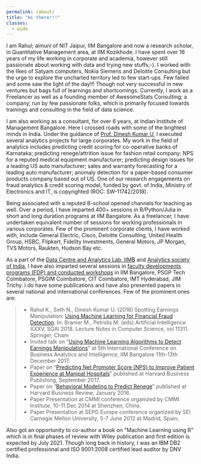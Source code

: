 ```yaml
---
permalink: /about/
title: "Hi there!!!"
classes:
  - wide
---
```


I am Rahul; almuni of NIT Jaipur, IIM Bangalore and now a research scholar, in Quantitative Management area, at IIM Kozikhode. I have spent over 16 years of my life working in corporate and academia, however still passionate about working with data and trying new stuffs;-). I worked with the likes of Satyam computers, Nokia Siemens and Deloitte Consulting but the urge to explore the uncharted territory led to few start-ups. Few failed and some saw the light of the day!!! Though not very successful in new ventures but bags full of learnings and shortcomings.  Currently, I work as a Freelancer as well as a founding member of AwesomeStats Consulting; a company, run by few passionate folks, which is primarily focused towards trainings and consulting in the field of data science.

I am also working as a consultant, for over 6 years, at Indian Institute of Management Bangalore. Here I crossed roads with some of the brightest minds in India. Under the guidance of [Prof. Dinesh Kumar U](https://www.iimb.ac.in/user/70/u-dinesh-kumar), I executed several analytics projects for large corporates. My work in the field of analytics includes predicting credit scoring for co-operative banks of Karnataka; predicting renege/attrition issue for fashion retail company; NPS for a reputed medical equipment manufacturer; predicting design issues for a leading US auto manufacturer; sales and warranty forecasting for a leading auto manufacturer; anomaly detection for a paper-based consumer products company based out of US.  One of our research engagements on fraud analytics & credit scoring model, funded by govt. of India, Ministry of Electronics and IT, is copyrighted (ROC: SW-11742/2018). 

Being associated with a reputed B-school opened channels for teaching as well. Over a period, I have imparted 400+ sessions in R/Python/Julia in short and long duration programs at IIM Bangalore. As a freelancer, I have undertaken equivalent number of sessions for working professionals in various corporates. Few of the prominent corporate clients, I have worked with, include General Electric, Cisco, Deloitte Consulting, United Health Group, HSBC, Flipkart, Fidelity Investments, General Motors, JP Morgan, TVS Motors, Raukten, Hudson Bay etc. 

As a part of the [Data Centre and Analytics Lab, IIMB](https://dcal.iimb.ernet.in/index.html) and [Analytics society of India](https://dcal.iimb.ernet.in/analytics-society-india.html), I have also imparted several sessions in [faculty developments programs (FDP) and conducted workshops](https://dcal.iimb.ernet.in/past-events.html) in IIM Bangalore, PSGP Tech Coimbatore, PSGIM Coimbatore, CIT Coimbatore, IMT Hyderabad, JIM Trichy. I do have some publications and have also presented papers in several national and international conferences. Few of the prominent ones are:

> * Rahul K., Seth N., Dinesh Kumar U. (2018) Spotting Earnings Manipulation: [Using Machine Learning for Financial Fraud Detection](https://link.springer.com/chapter/10.1007%2F978-3-030-04191-5_29). In: Bramer M., Petridis M. (eds) Artificial Intelligence XXXV. SGAI 2018. Lecture Notes in Computer Science, vol 11311. Springer, Cham
> * Invited talk on “[Using Machine Learning Algorithms to Detect Earnings Manipulations](dcal.iimb.ernet.in/baiconf2017/pdf/Conference_Schedule_2017.pdf)” at 5th International Conference on Business Analytics and Intelligence, IIM Bangalore 11th-13th December 2017.
> * Paper on “[Predicting Net Promoter Score (NPS) to Improve Patient Experience at Manipal Hospitals](https://cb.hbsp.harvard.edu/cbmp/product/IMB649-PDF-ENG)” published at Harvard Business Publishing, September 2017.
> * Paper on “[Behavioral Modeling to Predict Renege](https://hbr.org/product/hr-analytics-at-scaleneworks-behavioral-modeling-to-predict-renege/IMB551-PDF-ENG)” published at Harvard Business Review, January 2016.
> * Paper Presentation at CMMI conference organized by CMMI Institute, 10-11 Dec 2014 at Shenzhen, China.
> * Paper Presentation at SEPG Europe conference organized by SEI Carnegie Mellon University, 5-7 June 2012 at Madrid, Spain. 

Also got an opportunity to co-author a book on "Machine Learning using R" which is in final phases of review with Wiley publication and first edition is expected by July 2021. Though long back in history, I was an IBM DB2 certified professional and ISO 9001:2008 certified lead auditor by DNV India.
